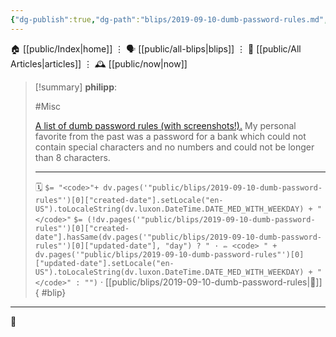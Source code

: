 ```yaml
---
{"dg-publish":true,"dg-path":"blips/2019-09-10-dumb-password-rules.md","dg-permalink":"2019/09/10/dumb-password-rules/","permalink":"/2019/09/10/dumb-password-rules/","title":"philipp @ 2019-09-10"}
---
```



<div class="transclusion internal-embed is-loaded"><div class="markdown-embed">




🏠 [[public/Index\|home]]  ⋮ 🗣️ [[public/all-blips\|blips]] ⋮  📝 [[public/All Articles\|articles]]  ⋮ 🕰️ [[public/now\|now]]


</div></div>


> [!summary] **philipp**:
>
> #Misc
>
> [A list of dumb password rules (with screenshots!).](https://github.com/dumb-password-rules/dumb-password-rules) My personal favorite from the past was a password for a bank which could not contain special characters and no numbers and could not be longer than 8 characters.
> - - -
>
> 🗓️ `$= "<code>"+ dv.pages('"public/blips/2019-09-10-dumb-password-rules"')[0]["created-date"].setLocale("en-US").toLocaleString(dv.luxon.DateTime.DATE_MED_WITH_WEEKDAY) + "</code>"` `$= (!dv.pages('"public/blips/2019-09-10-dumb-password-rules"')[0]["created-date"].hasSame(dv.pages('"public/blips/2019-09-10-dumb-password-rules"')[0]["updated-date"], "day") ? " · ✏️ <code> " + dv.pages('"public/blips/2019-09-10-dumb-password-rules"')[0]["updated-date"].setLocale("en-US").toLocaleString(dv.luxon.DateTime.DATE_MED_WITH_WEEKDAY) + "</code>" : "")`  · [[public/blips/2019-09-10-dumb-password-rules\|🔗]]
{ #blip}


- - -

 👾
